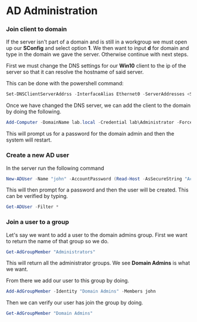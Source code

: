 # AD Administration

### Join client to domain

If the server isn't part of a domain and is still in a workgroup we must open up our **SConfig** and select option **1**. We then want to input **d** for domain and type in the domain we gave the server. Otherwise continue with next steps.

First we must change the DNS settings for our **Win10** client to the ip of the server so that it can resolve the hostname of said server.

This can be done with the powershell command:

```powershell
Set-DNSClientServerAddrss -InterfaceAlias Ethernet0 -ServerAddresses <SERVERIP>
```

Once we have changed the DNS server, we can add the client to the domain by doing the following.

```powershell
Add-Computer -DomainName lab.local -Credential lab\Administrator -Force -Restart
```

This will prompt us for a password for the domain admin and then the system will restart.

### Create a new AD user

In the server run the following command

```powershell
New-ADUser -Name "john" -AccountPassword (Read-Host -AsSecureString "Account Password") -Enabled $true
```

This will then prompt for a password and then the user will be created. This can be verified by typing.

```powershell
Get-ADUser -Filter *
```

### Join a user to a group

Let's say we want to add a user to the domain admins group. First we want to return the name of that group so we do.

```powershell
Get-AdGroupMember "Administrators"
```

This will return all the administrator groups. We see **Domain Admins** is what we want.

From there we add our user to this group by doing.

```powershell
Add-AdGroupMember -Identity "Domain Admins" -Members john
```

Then we can verify our user has join the group by doing.

```powershell
Get-AdGroupMember "Domain Admins"
```
